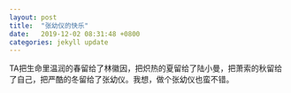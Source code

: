 ```yaml
---
layout: post
title:  "张幼仪的快乐"
date:   2019-12-02 08:31:48 +0800
categories: jekyll update
---
```


TA把生命里温润的春留给了林徽因，把炽热的夏留给了陆小曼，把萧索的秋留给了自己，把严酷的冬留给了张幼仪。我想，做个张幼仪也蛮不错。